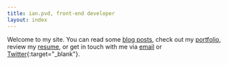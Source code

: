 ```yaml
---
title: ian.pvd, front-end developer
layout: index
---
```


Welcome to my site. You can read some [blog posts](#home-posts), check out my [portfolio](/portfolio/), review my [resume](/resume/), or get in touch with me via [email](mailto:pvdindustrial@gmail.com) or [Twitter](https://www.twitter.com/ian_pvd){:target="_blank"}.
